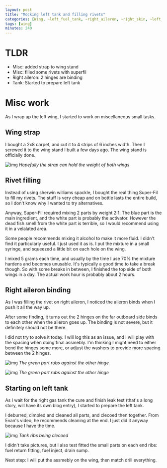 ```yaml
---
layout: post
title: "Mocking left tank and filling rivets"
categories: [Wing, ~left_fuel_tank, ~right_aileron, ~right_skin, ~left_skin]
tags: [wing]
minutes: 240
---
```


# TLDR

- Misc: added strap to wing stand
- Misc: filled some rivets with superfil
- Right aileron: 2 hinges are binding
- Tank: Started to prepare left tank

# Misc work

As I wrap up the left wing, I started to work on miscellaneous small tasks.

## Wing strap

I bought a 2x8 carpet, and cut it to 4 strips of 6 inches width. Then I screwed it to the wing stand I built a few days ago. The wing stand is officially done.

![img](https://lh3.googleusercontent.com/pw/AP1GczPZGeAMJLJ6AAOiKlD-58oOt8U3ezV9hbFCy6AfoCa6kIsiCfiKAXxLx3VlgWSt0McfIg5ts8f71AOl8h4A7tE-pyiplIjb5A3AkxzJmplbdWO9bz-rWDnz4Xi8rIU5kkNBaxc_oqYdHA1z2JaeQPvJOg=w2174-h2888-s-no-gm?authuser=0)
_Hopefully the strap can hold the weight of both wings_

## Rivet filling

Instead of using sherwin williams spackle, I bought the real thing Super-Fil to fill my rivets. The stuff is very cheap and on bottle lasts the entire build, so I don't know why I wanted to try alternatives.

Anyway, Super-Fil required mixing 2 parts by weight 2:1. The blue part is the main ingredient, and the white part is probably the activator. However the dead fish smell from the white part is terrible, so I would recommend using it in a velalated area.

Some people recommends mixing it alcohol to make it more fluid. I didn't find it particularly useful. I just used it as is. I put the mixture in a small syringe, and squeezed a little bit on each hole on the wing.

I mixed 5 grams each time, and usually by the time I use 70% the mixture hardens and becomes unusable. It's typically a good time to take a break though. So with some breaks in between, I finished the top side of both wings in a day. The actual work hour is probably about 2 hours.

## Right aileron binding

As I was filling the rivet on right aileron, I noticed the aileron binds when I push it all the way up.

After some finding, it turns out the 2 hinges on the far outboard side binds to each other when the aileron goes up. The binding is not severe, but it definitely should not be there.

I did not try to solve it today. I will log this as an issue, and I will play with the spacing when doing final assmebly. I'm thinking I might need to either bend the hinges some more, or adjust the washers to provide more spacing between the 2 hinges.

![img](https://lh3.googleusercontent.com/pw/AP1GczMe4Ffymg9DaACVUSTfm1WHiuPqULoU2w5hjTFMrPmIHCSgcE6zRMMM327U5Svj18-KrErvrnkmtV8ZrGOlmSayGInZPJLS2YZRtPPdYpXcuqX4qyMUU3I79YulbM8ly28hPehTrBdC4h4G6BTrby1lMQ=w2174-h2888-s-no-gm?authuser=0)
_The green part rubs against the other hinge_

![img](https://lh3.googleusercontent.com/pw/AP1GczNBoDyDfXFTJBS6MS8TpjEcfL3hzyBNQE8bvMq_VVOa2bF6awRzOFclWhmKBhFotgi0AGTmvZOiJo-6QGbmTngTY3WlNJTaVdzHFXjnXCMoS3MSz8KEYAXY_rNu8_YbiBKSqHnzC72OMhaHB7FqT1CUDw=w2174-h2888-s-no-gm?authuser=0)
_The green part rubs against the other hinge_

## Starting on left tank

As I wait for the right gas tank the cure and finish leak test (that's a long story, will have its own blog entry), I started to prepare the left tank.

I deburred, dimpled and cleaned all parts, and clecoed then together. From Evan's video, he recommends cleaning at the end. I just did it anyway because I have the time.

![img](https://lh3.googleusercontent.com/pw/AP1GczOAWXIuDNZJOsYUDy5skuuupv-a5zUCX9R4F1cJN2l3O-6GDG_wtSfEQ6GPzSMk4Xmywz9wFa9qEPvYkjPVp8dCFJfcMFpNQT0FkFwtV_E_nzfzdPNpTROgMKgWc1OkBL0PRZTLHSupII37oNdp0gii0g=w3836-h2888-s-no-gm?authuser=0)
_Tank ribs being clecoed_

I didn't take pictures, but I also test fitted the small parts on each end ribs: fuel return fitting, fuel inject, drain sump.

Next step: I will put the assmebly on the wing, then match drill everything.
